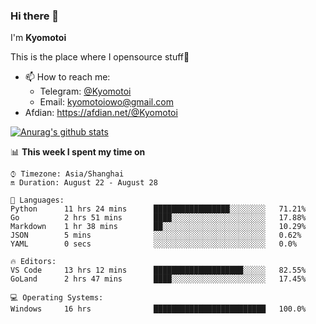 ### Hi there 👋

I'm **Kyomotoi**

This is the place where I opensource stuff🤺

- 📫 How to reach me: 
    - Telegram: [@Kyomotoi](https://t.me/Kyomotoi)
    - Email: <kyomotoiowo@gmail.com>
- Afdian: <https://afdian.net/@Kyomotoi>

[![Anurag's github stats](https://github-readme-stats.vercel.app/api?username=kyomotoi)](https://github.com/anuraghazra/github-readme-stats)

📊 **This week I spent my time on**
<!--START_SECTION:waka-->
```text
⌚︎ Timezone: Asia/Shanghai
🔛 Duration: August 22 - August 28

💬 Languages: 
Python      11 hrs 24 mins      █████████████████░░░░░░░░   71.21% 
Go          2 hrs 51 mins       ████░░░░░░░░░░░░░░░░░░░░░   17.88% 
Markdown    1 hr 38 mins        ██░░░░░░░░░░░░░░░░░░░░░░░   10.29% 
JSON        5 mins              ░░░░░░░░░░░░░░░░░░░░░░░░░   0.62% 
YAML        0 secs              ░░░░░░░░░░░░░░░░░░░░░░░░░   0.0%

🔥 Editors: 
VS Code     13 hrs 12 mins      ████████████████████░░░░░   82.55% 
GoLand      2 hrs 47 mins       ████░░░░░░░░░░░░░░░░░░░░░   17.45%

💻 Operating Systems: 
Windows     16 hrs              █████████████████████████   100.0%
```
<!--END_SECTION:waka-->
